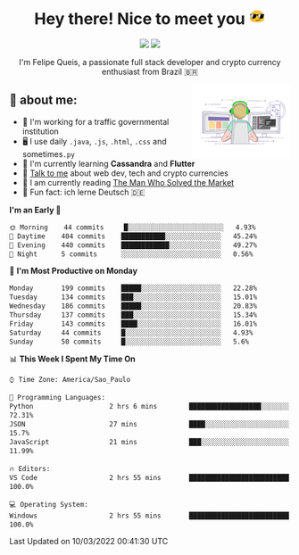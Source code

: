 
<h1 align="center">Hey there! Nice to meet you <img src="assets/sunglasses.gif" width="30"/></h1>

<p align="center">
  <a href="https://www.linkedin.com/in/fqueis"><img src="https://img.shields.io/badge/-LinkedIn-blue?style=flat&logo=Linkedin&logoColor=white" /></a>
  <a href="mailto:fqueis@gmail.com"><img src="https://img.shields.io/badge/-Gmail-c14438?style=flat&logo=Gmail&logoColor=white" /></a>
</p>

<p align="center">I'm Felipe Queis, a passionate full stack developer and crypto currency enthusiast from Brazil 🇧🇷</p>

<img width="35%" align="right" alt="fqueis" src="assets/profile.gif" /></p>

## 🤵 about me:

- 🏢 I'm working for a traffic governmental institution
- 🖥️ I use daily `.java`, `.js`, `.html`, `.css` and sometimes`.py`
- 🌱 I'm currently learning **Cassandra** and **Flutter**
- 💬 [Talk to me](https://github.com/fqueis/fqueis/discussions) about web dev, tech and crypto currencies
- 📖 I am currently reading [The Man Who Solved the Market](https://amzn.com/073521798X)
- 💭 Fun fact: ich lerne Deutsch 🇩🇪

<!--START_SECTION:waka-->
**I'm an Early 🐤** 

```text
🌞 Morning    44 commits     █░░░░░░░░░░░░░░░░░░░░░░░░   4.93% 
🌆 Daytime    404 commits    ███████████░░░░░░░░░░░░░░   45.24% 
🌃 Evening    440 commits    ████████████░░░░░░░░░░░░░   49.27% 
🌙 Night      5 commits      ░░░░░░░░░░░░░░░░░░░░░░░░░   0.56%

```
📅 **I'm Most Productive on Monday** 

```text
Monday       199 commits    █████░░░░░░░░░░░░░░░░░░░░   22.28% 
Tuesday      134 commits    ███░░░░░░░░░░░░░░░░░░░░░░   15.01% 
Wednesday    186 commits    █████░░░░░░░░░░░░░░░░░░░░   20.83% 
Thursday     137 commits    ███░░░░░░░░░░░░░░░░░░░░░░   15.34% 
Friday       143 commits    ████░░░░░░░░░░░░░░░░░░░░░   16.01% 
Saturday     44 commits     █░░░░░░░░░░░░░░░░░░░░░░░░   4.93% 
Sunday       50 commits     █░░░░░░░░░░░░░░░░░░░░░░░░   5.6%

```


📊 **This Week I Spent My Time On** 

```text
⌚︎ Time Zone: America/Sao_Paulo

💬 Programming Languages: 
Python                   2 hrs 6 mins        ██████████████████░░░░░░░   72.31% 
JSON                     27 mins             ████░░░░░░░░░░░░░░░░░░░░░   15.7% 
JavaScript               21 mins             ███░░░░░░░░░░░░░░░░░░░░░░   11.99%

🔥 Editors: 
VS Code                  2 hrs 55 mins       █████████████████████████   100.0%

💻 Operating System: 
Windows                  2 hrs 55 mins       █████████████████████████   100.0%

```


 Last Updated on 10/03/2022 00:41:30 UTC
<!--END_SECTION:waka-->
